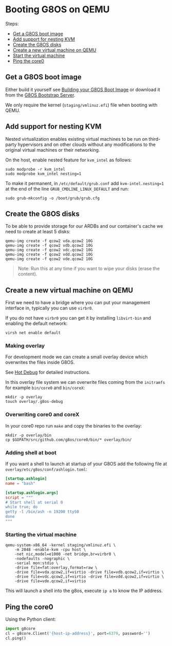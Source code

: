 # Booting G8OS on QEMU

Steps:

- [Get a G8OS boot image](#build-image)
- [Add support for nesting KVM](#nesting-kvm)
- [Create the G8OS disks](#create-disks)
- [Create a new virtual machine on QEMU](#create-vm)
- [Start the virtual machine](#start-vm)
- [Ping the core0](#ping-core0)


<a id="build-image"></a>
## Get a G8OS boot image

Either build it yourself see [Building your G8OS Boot Image](../building/building.md) or download it from the [G8OS Bootstrap Server](https://bootstrap.gig.tech/).

We only require the kernel (`staging/vmlinuz.efi`) file when booting with QEMU.

<a id="nesting-kvm"></a>
## Add support for nesting KVM

Nested virtualization enables existing virtual machines to be run on third-party hypervisors and on other clouds without any modifications to the original virtual machines or their networking.

On the host, enable nested feature for `kvm_intel` as follows:
```shell
sudo modprobe -r kvm_intel
sudo modprobe kvm_intel nesting=1
```

To make it permanent, in `/etc/default/grub.conf` add `kvm-intel.nesting=1` at the end of the line `GRUB_CMDLINE_LINUX_DEFAULT` and run:
```
sudo grub-mkconfig -o /boot/grub/grub.cfg
```

<a id="create-disks"></a>
## Create the G8OS disks

To be able to provide storage for our ARDBs and our container's cache we need to create at least 5 disks:

```shell
qemu-img create -f qcow2 vda.qcow2 10G
qemu-img create -f qcow2 vdb.qcow2 10G
qemu-img create -f qcow2 vdc.qcow2 10G
qemu-img create -f qcow2 vdd.qcow2 10G
qemu-img create -f qcow2 vde.qcow2 10G
```

> Note: Run this at any time if you want to wipe your disks (erase the content).

<a id="create-vm"></a>
## Create a new virtual machine on QEMU

First we need to have a bridge where you can put your management interface in, typically you can use `virbr0`.

If you do not have `virbr0` you can get it by installing `libvirt-bin` and enabling the default network:
```
virsh net enable default
```

### Making overlay

For development mode we can create a small overlay device which overwrites the files inside G8OS.

See [Hot Debug](https://github.com/g8os/initramfs/tree/1.1.0-alpha#hot-debug-inject-files-without-rebuilding-the-vmlinuz) for detailed instructions.

In this overlay file system we can overwrite files coming from the `initramfs` for example `bin/core0` and `bin/coreX`:

```shell
mkdir -p overlay
touch overlay/.g8os-debug
```

### Overwriting core0 and coreX

In your core0 repo run `make` and copy the binaries to the overlay:

```shell
mkdir -p overlay/bin
cp $GOPATH/src/github.com/g8os/core0/bin/* overlay/bin/
```

### Adding shell at boot

If you want a shell to launch at startup of your G8OS add the following file at `overlay/etc/g8os/conf/ashlogin.toml`:

```toml
[startup.ashlogin]
name = "bash"

[startup.ashlogin.args]
script = """
# Start shell at serial 0
while true; do
getty -l /bin/ash -n 19200 ttyS0
done
"""
```

### Starting the virtual machine

```shell
qemu-system-x86_64 -kernel staging/vmlinuz.efi \
    -m 2048 -enable-kvm -cpu host \
    -net nic,model=e1000 -net bridge,br=virbr0 \
    -nodefaults -nographic \
    -serial mon:stdio \
    -drive file=fat:overlay,format=raw \
    -drive file=vda.qcow2,if=virtio -drive file=vdb.qcow2,if=virtio \
    -drive file=vdc.qcow2,if=virtio -drive file=vdd.qcow2,if=virtio \
    -drive file=vde.qcow2,if=virtio
```

This will launch a shell into the g8os, execute `ip a` to know the IP address.

<a id="ping-core0"></a>
## Ping the core0

Using the Python client:

```python
import g8core
cl = g8core.Client('{host-ip-address}', port=6379, password='')
cl.ping()
```
